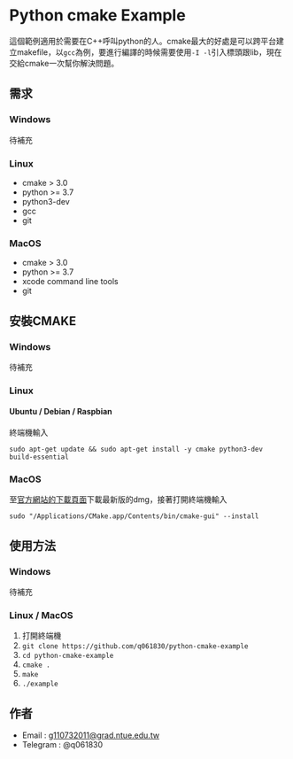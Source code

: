 # Python cmake Example
這個範例適用於需要在C++呼叫python的人。cmake最大的好處是可以跨平台建立makefile，以```gcc```為例，要進行編譯的時候需要使用```-I -l```引入標頭跟lib，現在交給cmake一次幫你解決問題。

## 需求
### Windows
待補充

### Linux
* cmake > 3.0
* python >= 3.7
* python3-dev
* gcc
* git

### MacOS
* cmake > 3.0
* python >= 3.7
* xcode command line tools
* git

## 安裝CMAKE
### Windows
待補充

### Linux
#### Ubuntu / Debian / Raspbian
終端機輸入


```sudo apt-get update && sudo apt-get install -y cmake python3-dev build-essential```

### MacOS
至[官方網站的下載頁面](https://cmake.org/download/)下載最新版的dmg，接著打開終端機輸入

```sudo "/Applications/CMake.app/Contents/bin/cmake-gui" --install```

## 使用方法
### Windows
待補充

### Linux / MacOS
1. 打開終端機
2. ```git clone https://github.com/q061830/python-cmake-example```
3. ```cd python-cmake-example```
4. ```cmake .```
5. ```make```
6. ```./example```

## 作者
* Email : g110732011@grad.ntue.edu.tw
* Telegram : @q061830